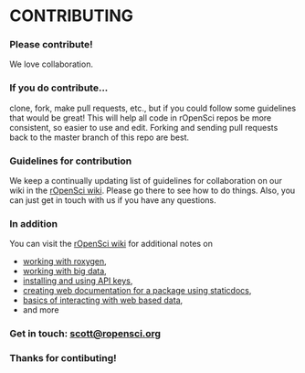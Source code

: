 # CONTRIBUTING #

### Please contribute! 
We love collaboration. 

### If you do contribute... 
clone, fork, make pull requests, etc., but if you could follow some guidelines that would be great!  This will help all code in rOpenSci repos be more consistent, so easier to use and edit.  Forking and sending pull requests back to the master branch of this repo are best. 

### Guidelines for contribution
We keep a continually updating list of guidelines for collaboration on our wiki in the [rOpenSci wiki](https://github.com/ropensci/rOpenSci/wiki/rOpenSci-Workflow-Document).  Please go there to see how to do things.  Also, you can just get in touch with us if you have any questions. 

### In addition
You can visit the [rOpenSci wiki](https://github.com/ropensci/rOpenSci/wiki) for additional notes on 

+ [working with roxygen](https://github.com/ropensci/rOpenSci/wiki/Documenting-with-Roxygen), 
+ [working with big data](https://github.com/ropensci/rOpenSci/wiki/Some-tips-on-working-with-big-data),
+ [installing and using API keys](https://github.com/ropensci/rOpenSci/wiki/Installation-and-use-of-API-keys), 
+ [creating web documentation for a package using staticdocs](https://github.com/ropensci/rOpenSci/wiki/Creating-web-documentation-for-a-package), 
+ [basics of interacting with web based data](https://github.com/ropensci/rOpenSci/wiki/Basics-of-interacting-with-web-based-data),
+  and more 

### Get in touch: [scott@ropensci.org](mailto:scott@ropensci.org)

### Thanks for contibuting!
